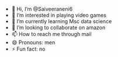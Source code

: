 - 👋 Hi, I’m @Saiveeraneni6
- 👀 I’m interested in playing video games
- 🌱 I’m currently learning Msc data science
- 💞️ I’m looking to collaborate on amazon
- 📫 How to reach me through mail
- 😄 Pronouns: men
- ⚡ Fun fact: no

<!---
Saiveeraneni6/Saiveeraneni6 is a ✨ special ✨ repository because its `README.md` (this file) appears on your GitHub profile.
You can click the Preview link to take a look at your changes.
--->
